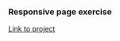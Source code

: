 ### Responsive page exercise
[Link to project](https://romain-grandjean.github.io/responsive_page/)
